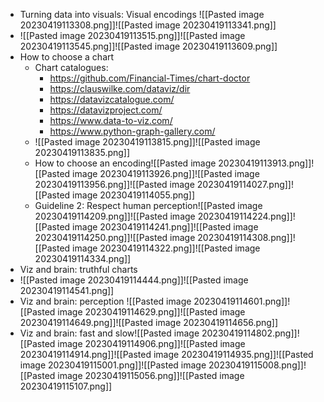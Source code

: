 - Turning data into visuals: Visual encodings ![[Pasted image 20230419113308.png]]![[Pasted image 20230419113341.png]]
- ![[Pasted image 20230419113515.png]]![[Pasted image 20230419113545.png]]![[Pasted image 20230419113609.png]]
- How to choose a chart
	- Chart catalogues:
		- https://github.com/Financial-Times/chart-doctor
		- https://clauswilke.com/dataviz/dir
		- https://datavizcatalogue.com/
		- https://datavizproject.com/
		- https://www.data-to-viz.com/
		- https://www.python-graph-gallery.com/
	- ![[Pasted image 20230419113815.png]]![[Pasted image 20230419113835.png]]
	- How to choose an encoding![[Pasted image 20230419113913.png]]![[Pasted image 20230419113926.png]]![[Pasted image 20230419113956.png]]![[Pasted image 20230419114027.png]]![[Pasted image 20230419114055.png]]
	- Guideline 2: Respect human perception![[Pasted image 20230419114209.png]]![[Pasted image 20230419114224.png]]![[Pasted image 20230419114241.png]]![[Pasted image 20230419114250.png]]![[Pasted image 20230419114308.png]]![[Pasted image 20230419114322.png]]![[Pasted image 20230419114334.png]]
- Viz and brain: truthful charts
- ![[Pasted image 20230419114444.png]]![[Pasted image 20230419114541.png]]
- Viz and brain: perception ![[Pasted image 20230419114601.png]]![[Pasted image 20230419114629.png]]![[Pasted image 20230419114649.png]]![[Pasted image 20230419114656.png]]
- Viz and brain: fast and slow![[Pasted image 20230419114802.png]]![[Pasted image 20230419114906.png]]![[Pasted image 20230419114914.png]]![[Pasted image 20230419114935.png]]![[Pasted image 20230419115001.png]]![[Pasted image 20230419115008.png]]![[Pasted image 20230419115056.png]]![[Pasted image 20230419115107.png]]